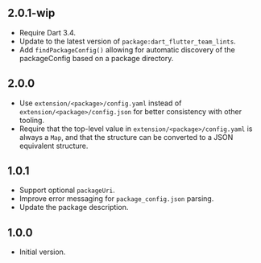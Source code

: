 ## 2.0.1-wip

- Require Dart 3.4.
- Update to the latest version of `package:dart_flutter_team_lints`.
- Add `findPackageConfig()` allowing for automatic discovery of the
  packageConfig based on a package directory.

## 2.0.0

- Use `extension/<package>/config.yaml` instead of
  `extension/<package>/config.json` for better consistency with other tooling.
- Require that the top-level value in `extension/<package>/config.yaml` is
  always a `Map`, and that the structure can be converted to a JSON equivalent
  structure.

## 1.0.1

- Support optional `packageUri`.
- Improve error messaging for `package_config.json` parsing.
- Update the package description.

## 1.0.0

- Initial version.
